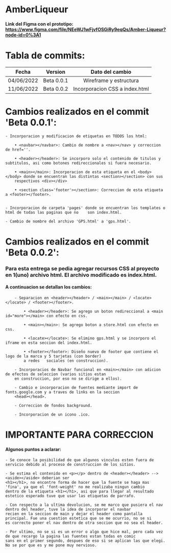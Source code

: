 # AmberLiqueur
#### Link del Figma con el prototipo: https://www.figma.com/file/NEeWJ1wFjvfOSGiRy9eqQs/Amber-Liqueur?node-id=0%3A1

# Tabla de commits:
| Fecha      | Version    | Dato del cambio                |
|:----------:|:----------:|:------------------------------:|
| 04/06/2022 | Beta 0.0.1 | Wireframe y estructura         |
| 11/06/2022 | Beta 0.0.2 | Incorporacion CSS a index.html |



# Cambios realizados en el commit 'Beta 0.0.1':

    - Incorporacion y modificacion de etiquetas en TODOS los html:

        • <navbar></navbar>: Cambio de nombre a <nav></nav> y correccion de href=''.

        • <header></header>: Se incorporo solo el contenido de titulos y subtitulos, asi como botones redireccionales si fuera necesario.

        • <main></main>: Incorporacion de esta etiqueta en el <body></body> donde se encuentran las distintas <section></section> con sus 
        respectivos <div></div>

        • <section class='footer'></section>: Correccion de esta etiqueta a <footer></footer>.


    - Incorporacion de carpeta 'pages' donde se encuentran los templates o html de todas las paginas que no    son index.html.

    - Cambio de nombre del archivo 'GPS.html' a 'gps.html'.

# Cambios realizados en el commit 'Beta 0.0.2':

### Para esta entrega se pedia agregar recursos CSS al proyecto en 1(uno) archivo html. El archivo modificado es index.html.

#### A continuacion se detallan los cambios:

        - Separacion en <header></header> / <main></main> / <locate></locate> / <footer></footer>.

            • <header></header>: Se agrego un boton redireccional a <main id="more"></main> con efecto en css.

            • <main></main>: Se agrego boton a store.html con efecto en css.

            • <locate></locate>: Se elimino gps.html y se incorporo el iframe en esta seccion del index.html.

            • <footer></footer>: Diseño nuevo de footer que contiene el logo de la marca y 5 tarjetas (con border) 
            a redes   sociales (en construccion).

        - Incorporacios de Navbar funcional en <main></main> con adicion de efectos de seleccion (varios sitios estan 
        en construccion, por eso no se dirige a ellos).

        - Cambio e incorporacion de fuentes mediante import de fonts.google.com y a traves de links en la seccion 
        <head></head>.

        - Correccion de fondos background.

        - Incorporacion de un icono .ico. 




# IMPORTANTE PARA CORRECCION

#### Algunos puntos a aclarar:

    - Se conoce la posibilidad de que algunos vinculos esten fuera de servicio debido al proceso de construccion de los sitios.

    - Se estima el contenido en <p></p> dentro de <header></header> --> <aside></aside> deberian ser 
    <h1></h1>, no encontre forma de hacer que la fuente se haga mas 'fina', ya que el 'font-weight' no me realizaba ningun cambio
    dentro de la etiqueta <h1></h1>, asi que para llegar al resultado estetico esperado tuve que usar las etiquetas de parrafo.

    - Con respecto a la ultima devolucion, se me marco que pusiera el nav dentro del header, tuve la idea de incorporar el navbar 
    recien en la seccion de main y dejar el header como pantalla principal. Fue una cuestion estetica que se me ocurrio, no se si 
    es correcto poner el nav dentro de otra seccion que no sea el header.

    - Por ultimo, no se si es un error o algo que hice mal, pero cada vez de que recargo la pagina las fuentes estan todas en comic
    sans en el primer segundo, despues de eso si se aplican las que elegi. No se por que es y me pone muy nervioso.


